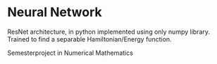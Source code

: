 # Neural Network
ResNet architecture, in python implemented using only numpy library. Trained to find a separable Hamiltonian/Energy function.

Semesterproject in Numerical Mathematics
